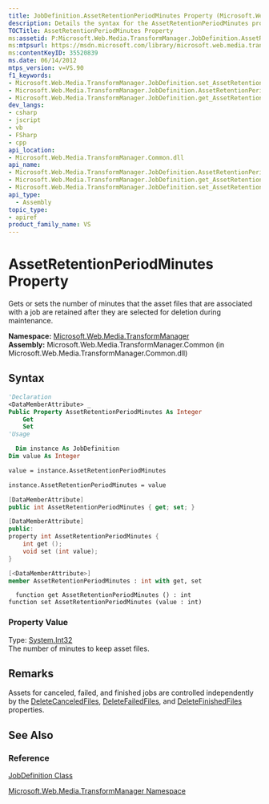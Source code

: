 ```yaml
---
title: JobDefinition.AssetRetentionPeriodMinutes Property (Microsoft.Web.Media.TransformManager)
description: Details the syntax for the AssetRetentionPeriodMinutes property and gets or sets the number of minutes that the asset files are retained.
TOCTitle: AssetRetentionPeriodMinutes Property
ms:assetid: P:Microsoft.Web.Media.TransformManager.JobDefinition.AssetRetentionPeriodMinutes
ms:mtpsurl: https://msdn.microsoft.com/library/microsoft.web.media.transformmanager.jobdefinition.assetretentionperiodminutes(v=VS.90)
ms:contentKeyID: 35520839
ms.date: 06/14/2012
mtps_version: v=VS.90
f1_keywords:
- Microsoft.Web.Media.TransformManager.JobDefinition.set_AssetRetentionPeriodMinutes
- Microsoft.Web.Media.TransformManager.JobDefinition.AssetRetentionPeriodMinutes
- Microsoft.Web.Media.TransformManager.JobDefinition.get_AssetRetentionPeriodMinutes
dev_langs:
- csharp
- jscript
- vb
- FSharp
- cpp
api_location:
- Microsoft.Web.Media.TransformManager.Common.dll
api_name:
- Microsoft.Web.Media.TransformManager.JobDefinition.AssetRetentionPeriodMinutes
- Microsoft.Web.Media.TransformManager.JobDefinition.get_AssetRetentionPeriodMinutes
- Microsoft.Web.Media.TransformManager.JobDefinition.set_AssetRetentionPeriodMinutes
api_type:
  - Assembly
topic_type:
- apiref
product_family_name: VS
---
```


# AssetRetentionPeriodMinutes Property

Gets or sets the number of minutes that the asset files that are associated with a job are retained after they are selected for deletion during maintenance.

**Namespace:**  [Microsoft.Web.Media.TransformManager](microsoft-web-media-transformmanager-namespace.md)  
**Assembly:**  Microsoft.Web.Media.TransformManager.Common (in Microsoft.Web.Media.TransformManager.Common.dll)

## Syntax

```vb
'Declaration
<DataMemberAttribute> _
Public Property AssetRetentionPeriodMinutes As Integer
    Get
    Set
'Usage

  Dim instance As JobDefinition
Dim value As Integer

value = instance.AssetRetentionPeriodMinutes

instance.AssetRetentionPeriodMinutes = value
```

```csharp
[DataMemberAttribute]
public int AssetRetentionPeriodMinutes { get; set; }
```

```cpp
[DataMemberAttribute]
public:
property int AssetRetentionPeriodMinutes {
    int get ();
    void set (int value);
}
```

``` fsharp
[<DataMemberAttribute>]
member AssetRetentionPeriodMinutes : int with get, set
```

```jscript
  function get AssetRetentionPeriodMinutes () : int
function set AssetRetentionPeriodMinutes (value : int)
```

### Property Value

Type: [System.Int32](https://msdn.microsoft.com/library/td2s409d)  
The number of minutes to keep asset files.  

## Remarks

Assets for canceled, failed, and finished jobs are controlled independently by the [DeleteCanceledFiles](jobdefinition-deletecanceledfiles-property-microsoft-web-media-transformmanager.md), [DeleteFailedFiles](jobdefinition-deletefailedfiles-property-microsoft-web-media-transformmanager.md), and [DeleteFinishedFiles](jobdefinition-deletefinishedfiles-property-microsoft-web-media-transformmanager.md) properties.

## See Also

### Reference

[JobDefinition Class](jobdefinition-class-microsoft-web-media-transformmanager.md)

[Microsoft.Web.Media.TransformManager Namespace](microsoft-web-media-transformmanager-namespace.md)
